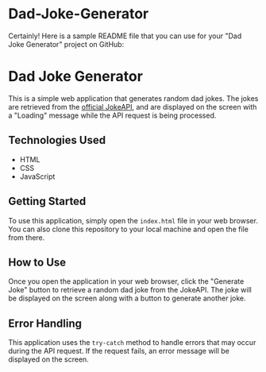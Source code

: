 # Dad-Joke-Generator

Certainly! Here is a sample README file that you can use for your "Dad Joke Generator" project on GitHub:

# Dad Joke Generator

This is a simple web application that generates random dad jokes. The jokes are retrieved from the [official JokeAPI](https://sv443.net/jokeapi/v2/), and are displayed on the screen with a "Loading" message while the API request is being processed. 

## Technologies Used

- HTML
- CSS
- JavaScript

## Getting Started

To use this application, simply open the `index.html` file in your web browser. You can also clone this repository to your local machine and open the file from there.

## How to Use

Once you open the application in your web browser, click the "Generate Joke" button to retrieve a random dad joke from the JokeAPI. The joke will be displayed on the screen along with a button to generate another joke.

## Error Handling

This application uses the `try-catch` method to handle errors that may occur during the API request. If the request fails, an error message will be displayed on the screen.


